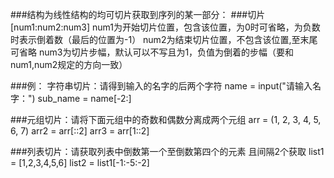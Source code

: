 ###结构为线性结构的均可切片获取到序列的某一部分：
###切片
    [num1:num2:num3]
    num1为开始切片位置，包含该位置，为0时可省略，为负数时表示倒着数（最后的位置为-1）
    num2为结束切片位置，不包含该位置,至末尾可省略
    num3为切片步幅，默认可以不写且为1，负值为倒着的步幅（要和num1,num2规定的方向一致）

###例：
    字符串切片：请得到输入的名字的后两个字符
    name = input("请输入名字：")
    sub_name = name[-2:]

###元组切片：请将下面元组中的奇数和偶数分离成两个元组
    arr = (1, 2, 3, 4, 5, 6, 7)
    arr2 = arr[::2]
    arr3 = arr[1::2]

###列表切片：请获取列表中倒数第一个至倒数第四个的元素 且间隔2个获取
    list1 = [1,2,3,4,5,6]
    list2 = list1[-1:-5:-2]
